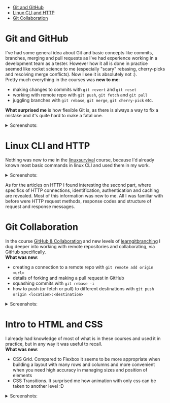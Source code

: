 - [Git and GitHub](#git-and-github)
- [Linux CLI and HTTP](#linux-cli-and-http)
- [Git Collaboration](#git-collaboration)

# Git and GitHub

I've had some general idea about Git and basic concepts like commits, branches, merging and pull requests as I've had experience working in a development team as a tester. However how it all is done in practice seemed like rocket science to me (especially "scary" rebasing, cherry-picks and resolving merge conflicts). Now I see it is absolutely not :).  
Pretty much everything in the courses was **new to me**:

- making changes to commits with `git revert` and `git reset`
- working with remote repo with `git push`, `git fetch` and `git pull`
- juggling branches with `git rebase`, `git merge`, `git cherry-pick` etc.

**What surprised me** is how flexible Git is, as there is always a way to fix a mistake and it's quite hard to make a fatal one.

<details>
 <summary>Screenshots:</summary>  
 
 ### Version Control with Git at [udacity](https://www.udacity.com/course/version-control-with-git--ud123)
 ![git-udacity](http://joxi.ru/J2by0PocVM1ygm.png)

### Learn Git Branching at [learngitbranching](https://learngitbranching.js.org/)

![git-learngitbranching](http://joxi.ru/Vm6zg8EivK6dMm.png)
![git-learngitbranching](http://joxi.ru/5mdolPVC8JdVXr.png)

</details>

# Linux CLI and HTTP

Nothing was new to me in the [linuxsurvival](https://linuxsurvival.com/) course, because I'd already known most basic commands in linux CLI and used them in my work.

<details>
 <summary>Screenshots:</summary> 
 
 | ![cli-shot-1](task_linux_cli/cli-1.png) | ![cli-shot-2](task_linux_cli/cli-2.png) |
 | --- | --- |
 | ![cli-shot-3](task_linux_cli/cli-3.png) | ![cli-shot-4](task_linux_cli/cli-4.png) |
 
</details>

As for the articles on HTTP I found interesting the second part, where specifics of HTTP connections, identification, authentication and caching are revealed. Most of this information was new to me. All I was familiar with before were HTTP request methods, response codes and structure of request and response messages.

# Git Collaboration

In the course [GitHub & Collaboration](https://classroom.udacity.com/courses/ud456) and new levels of [learngitbranching](https://learngitbranching.js.org/) I dug deeper into working with remote repositories and collaborating, via GitHub specifically.  
**What was new**:

- creating a connection to a remote repo with `git remote add origin <url>`
- details of forking and making a pull request in GitHub
- squashing commits with `git rebase -i`
- how to push (or fetch or pull) to different destinations with `git push origin <location>:<destination>`

<details>
 <summary>Screenshots:</summary> 
 
![git colab udacity](task_git_collaboration/git-colab-udacity.png)
![git learngitbranching 1](task_git_collaboration/git-colab-lgb-1.png)
![git learngitbranching 2](task_git_collaboration/git-colab-lgb-2.png)
 
</details>

# Intro to HTML and CSS

I already had knowledge of most of what is in these courses and used it in practice, but in any way it was useful to recall.  
**What was new**:

- CSS Grid. Compared to Flexbox it seems to be more appropriate when building a layout with many rows and columns and more convenient when you need high accuracy in managing sizes and position of elements
- CSS Transitions. It surprised me how animation with only css can be taken to another level :D

<details>
 <summary>Screenshots:</summary> 
 
![css/html udacity](task_html_css_intro/html-css-udacity.png)
![learn html codecademy](task_html_css_intro/html-css-ca-1.png)
![learn css codecademy](task_html_css_intro/html-css-ca-2.png)
 
</details>
